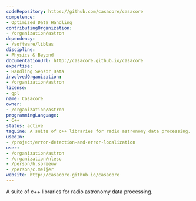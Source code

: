 ```yaml
---
codeRepository: https://github.com/casacore/casacore
competence:
- Optimized Data Handling
contributingOrganization:
- /organization/astron
dependency:
- /software/liblas
discipline:
- Physics & Beyond
documentationUrl: http://casacore.github.io/casacore
expertise:
- Handling Sensor Data
involvedOrganization:
- /organization/astron
license:
- gpl
name: Casacore
owner:
- /organization/astron
programmingLanguage:
- C++
status: active
tagLine: A suite of c++ libraries for radio astronomy data processing.
usedIn:
- /project/error-detection-and-error-localization
user:
- /organization/astron
- /organization/nlesc
- /person/h.spreeuw
- /person/c.meijer
website: http://casacore.github.io/casacore
---
```

A suite of c++ libraries for radio astronomy data processing.
